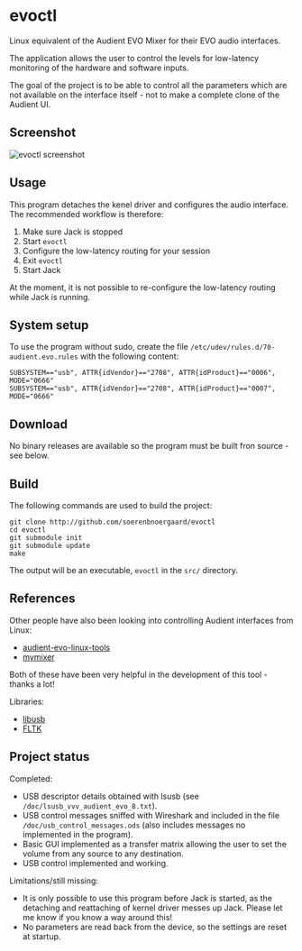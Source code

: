 # evoctl

Linux equivalent of the Audient EVO Mixer for their EVO audio interfaces.

The application allows the user to control the levels for low-latency monitoring of the hardware and software inputs.

The goal of the project is to be able to control all the parameters which are not available on the interface itself - not to make a complete clone of the Audient UI.

## Screenshot

![evoctl screenshot](https://raw.githubusercontent.com/soerenbnoergaard/evoctl/main/doc/screenshot1.png)

## Usage

This program detaches the kenel driver and configures the audio interface. The recommended workflow is therefore:

1. Make sure Jack is stopped
2. Start `evoctl` 
3. Configure the low-latency routing for your session
4. Exit `evoctl`
5. Start Jack

At the moment, it is not possible to re-configure the low-latency routing while Jack is running.

## System setup

To use the program without sudo, create the file `/etc/udev/rules.d/70-audient.evo.rules` with the following content:

    SUBSYSTEM=="usb", ATTR{idVendor}=="2708", ATTR{idProduct}=="0006", MODE="0666"
    SUBSYSTEM=="usb", ATTR{idVendor}=="2708", ATTR{idProduct}=="0007", MODE="0666"

## Download

No binary releases are available so the program must be built fron source - see below.

## Build

The following commands are used to build the project:

    git clone http://github.com/soerenbnoergaard/evoctl
    cd evoctl
    git submodule init
    git submodule update
    make

The output will be an executable, `evoctl` in the `src/` directory.

## References

Other people have also been looking into controlling Audient interfaces from Linux:

- [audient-evo-linux-tools](https://github.com/vijay-prema/audient-evo-linux-tools)
- [mymixer](https://github.com/r00tman/mymixer)

Both of these have been very helpful in the development of this tool - thanks a lot!

Libraries:

- [libusb](https://libusb.info/)
- [FLTK](https://www.fltk.org/)

## Project status

Completed:
- USB descriptor details obtained with lsusb (see `/doc/lsusb_vvv_audient_evo_8.txt`).
- USB control messages sniffed with Wireshark and included in the file `/doc/usb_control_messages.ods` (also includes messages no implemented in the program).
- Basic GUI implemented as a transfer matrix allowing the user to set the volume from any source to any destination.
- USB control implemented and working.

Limitations/still missing:
- It is only possible to use this program before Jack is started, as the detaching and reattaching of kernel driver messes up Jack. Please let me know if you know a way around this!
- No parameters are read back from the device, so the settings are reset at startup.

